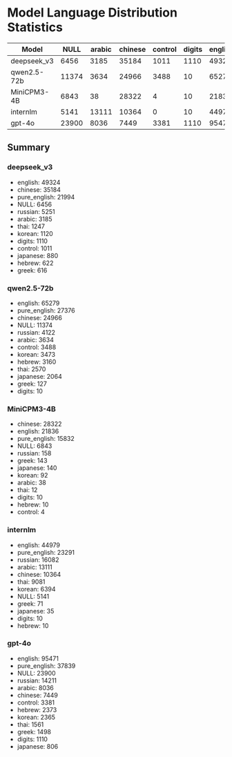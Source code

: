# Model Language Distribution Statistics

| Model | NULL | arabic | chinese | control | digits | english | greek | hebrew | japanese | korean | pure_english | russian | thai | Total |
|-------|---|---|---|---|---|---|---|---|---|---|---|---|---|---|
| deepseek_v3 | 6456 | 3185 | 35184 | 1011 | 1110 | 49324 | 616 | 622 | 880 | 1120 | 21994 | 5251 | 1247 | 128000 |
| qwen2.5-72b | 11374 | 3634 | 24966 | 3488 | 10 | 65279 | 127 | 3160 | 2064 | 3473 | 27376 | 4122 | 2570 | 151643 |
| MiniCPM3-4B | 6843 | 38 | 28322 | 4 | 10 | 21836 | 143 | 10 | 140 | 92 | 15832 | 158 | 12 | 73440 |
| internlm | 5141 | 13111 | 10364 | 0 | 10 | 44979 | 71 | 10 | 35 | 6394 | 23291 | 16082 | 9081 | 128569 |
| gpt-4o | 23900 | 8036 | 7449 | 3381 | 1110 | 95471 | 1498 | 2373 | 806 | 2365 | 37839 | 14211 | 1561 | 200000 |

## Summary

### deepseek_v3

- english: 49324
- chinese: 35184
- pure_english: 21994
- NULL: 6456
- russian: 5251
- arabic: 3185
- thai: 1247
- korean: 1120
- digits: 1110
- control: 1011
- japanese: 880
- hebrew: 622
- greek: 616

### qwen2.5-72b

- english: 65279
- pure_english: 27376
- chinese: 24966
- NULL: 11374
- russian: 4122
- arabic: 3634
- control: 3488
- korean: 3473
- hebrew: 3160
- thai: 2570
- japanese: 2064
- greek: 127
- digits: 10

### MiniCPM3-4B

- chinese: 28322
- english: 21836
- pure_english: 15832
- NULL: 6843
- russian: 158
- greek: 143
- japanese: 140
- korean: 92
- arabic: 38
- thai: 12
- digits: 10
- hebrew: 10
- control: 4

### internlm

- english: 44979
- pure_english: 23291
- russian: 16082
- arabic: 13111
- chinese: 10364
- thai: 9081
- korean: 6394
- NULL: 5141
- greek: 71
- japanese: 35
- digits: 10
- hebrew: 10

### gpt-4o

- english: 95471
- pure_english: 37839
- NULL: 23900
- russian: 14211
- arabic: 8036
- chinese: 7449
- control: 3381
- hebrew: 2373
- korean: 2365
- thai: 1561
- greek: 1498
- digits: 1110
- japanese: 806

